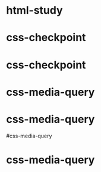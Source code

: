 # html-study
# css-checkpoint
# css-checkpoint
# css-media-query
# css-media-query
#css-media-query
# css-media-query
